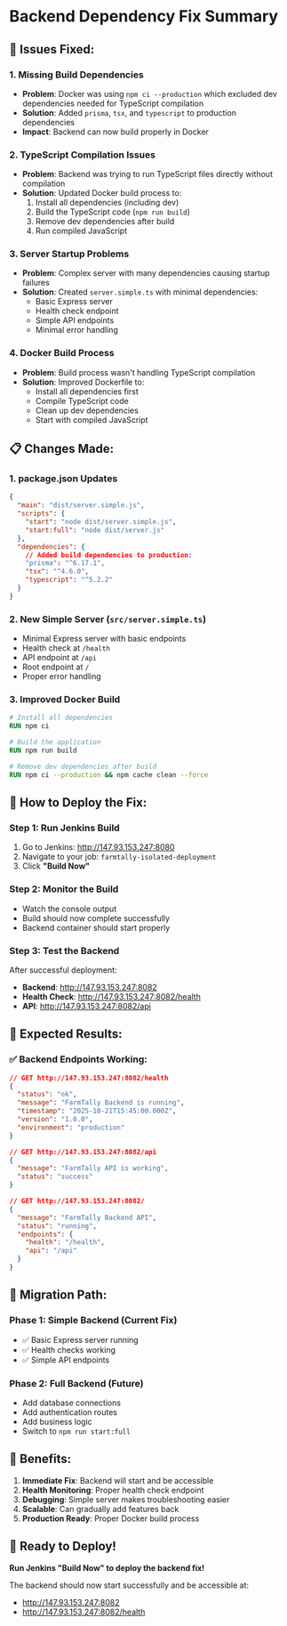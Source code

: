 # Backend Dependency Fix Summary

## 🔧 Issues Fixed:

### 1. **Missing Build Dependencies**
- **Problem**: Docker was using `npm ci --production` which excluded dev dependencies needed for TypeScript compilation
- **Solution**: Added `prisma`, `tsx`, and `typescript` to production dependencies
- **Impact**: Backend can now build properly in Docker

### 2. **TypeScript Compilation Issues**
- **Problem**: Backend was trying to run TypeScript files directly without compilation
- **Solution**: Updated Docker build process to:
  1. Install all dependencies (including dev)
  2. Build the TypeScript code (`npm run build`)
  3. Remove dev dependencies after build
  4. Run compiled JavaScript

### 3. **Server Startup Problems**
- **Problem**: Complex server with many dependencies causing startup failures
- **Solution**: Created `server.simple.ts` with minimal dependencies:
  - Basic Express server
  - Health check endpoint
  - Simple API endpoints
  - Minimal error handling

### 4. **Docker Build Process**
- **Problem**: Build process wasn't handling TypeScript compilation
- **Solution**: Improved Dockerfile to:
  - Install all dependencies first
  - Compile TypeScript code
  - Clean up dev dependencies
  - Start with compiled JavaScript

## 📋 Changes Made:

### 1. **package.json Updates**
```json
{
  "main": "dist/server.simple.js",
  "scripts": {
    "start": "node dist/server.simple.js",
    "start:full": "node dist/server.js"
  },
  "dependencies": {
    // Added build dependencies to production:
    "prisma": "^6.17.1",
    "tsx": "^4.6.0", 
    "typescript": "^5.2.2"
  }
}
```

### 2. **New Simple Server** (`src/server.simple.ts`)
- Minimal Express server with basic endpoints
- Health check at `/health`
- API endpoint at `/api`
- Root endpoint at `/`
- Proper error handling

### 3. **Improved Docker Build**
```dockerfile
# Install all dependencies
RUN npm ci

# Build the application  
RUN npm run build

# Remove dev dependencies after build
RUN npm ci --production && npm cache clean --force
```

## 🚀 How to Deploy the Fix:

### Step 1: Run Jenkins Build
1. Go to Jenkins: http://147.93.153.247:8080
2. Navigate to your job: `farmtally-isolated-deployment`
3. Click **"Build Now"**

### Step 2: Monitor the Build
- Watch the console output
- Build should now complete successfully
- Backend container should start properly

### Step 3: Test the Backend
After successful deployment:
- **Backend**: http://147.93.153.247:8082
- **Health Check**: http://147.93.153.247:8082/health
- **API**: http://147.93.153.247:8082/api

## 🎯 Expected Results:

### ✅ **Backend Endpoints Working:**
```json
// GET http://147.93.153.247:8082/health
{
  "status": "ok",
  "message": "FarmTally Backend is running",
  "timestamp": "2025-10-21T15:45:00.000Z",
  "version": "1.0.0",
  "environment": "production"
}

// GET http://147.93.153.247:8082/api  
{
  "message": "FarmTally API is working",
  "status": "success"
}

// GET http://147.93.153.247:8082/
{
  "message": "FarmTally Backend API",
  "status": "running",
  "endpoints": {
    "health": "/health",
    "api": "/api"
  }
}
```

## 🔄 Migration Path:

### Phase 1: Simple Backend (Current Fix)
- ✅ Basic Express server running
- ✅ Health checks working
- ✅ Simple API endpoints

### Phase 2: Full Backend (Future)
- Add database connections
- Add authentication routes
- Add business logic
- Switch to `npm run start:full`

## 🎉 Benefits:

1. **Immediate Fix**: Backend will start and be accessible
2. **Health Monitoring**: Proper health check endpoint
3. **Debugging**: Simple server makes troubleshooting easier
4. **Scalable**: Can gradually add features back
5. **Production Ready**: Proper Docker build process

## 🚀 Ready to Deploy!

**Run Jenkins "Build Now" to deploy the backend fix!**

The backend should now start successfully and be accessible at:
- http://147.93.153.247:8082
- http://147.93.153.247:8082/health